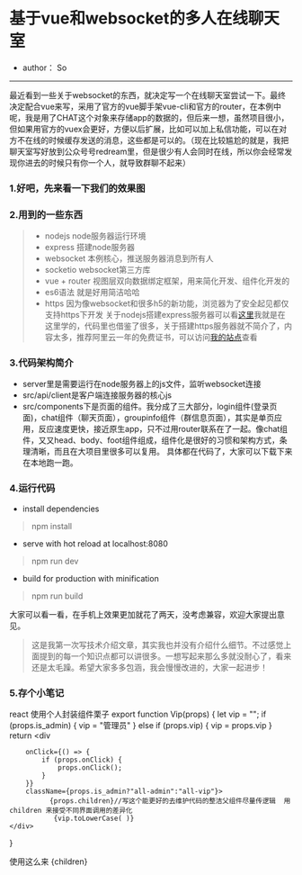 # 基于vue和websocket的多人在线聊天室
* author： So
------

最近看到一些关于websocket的东西，就决定写一个在线聊天室尝试一下。最终决定配合vue来写，采用了官方的vue脚手架vue-cli和官方的router，在本例中呢，我是用了CHAT这个对象来存储app的数据的，但后来一想，虽然项目很小，但如果用官方的vuex会更好，方便以后扩展，比如可以加上私信功能，可以在对方不在线的时候缓存发送的消息，这些都是可以的。（现在比较尴尬的就是，我把聊天室写好放到公众号号redream里，但是很少有人会同时在线，所以你会经常发现你进去的时候只有你一个人，就导致群聊不起来）

### 1.好吧，先来看一下我们的效果图
### 2.用到的一些东西
> * nodejs node服务器运行环境
> * express 搭建node服务器
> * websocket 本例核心，推送服务器消息到所有人
> * socketio websocket第三方库
> * vue + router 视图层双向数据绑定框架，用来简化开发、组件化开发的
> * es6语法 就是好用简洁哈哈
> * https 因为像websocket和很多h5的新功能，浏览器为了安全起见都仅支持https下开发
关于nodejs搭建express服务器可以看[这里](http://www.plhwin.com/2014/05/28/nodejs-socketio/)我就是在这里学的，代码里也借鉴了很多，关于搭建https服务器就不简介了，内容太多，推荐阿里云一年的免费证书，可以访问[我的站点](https://node.redream.cn)查看

### 3.代码架构简介
* server里是需要运行在node服务器上的js文件，监听websocket连接
* src/api/client是客户端连接服务器的核心js
* src/components下是页面的组件。我分成了三大部分，login组件(登录页面)，chat组件（聊天页面），groupinfo组件（群信息页面），其实是单页应用，反应速度更快，接近原生app，只不过用router联系在了一起。像chat组件，又又head、body、foot组件组成，组件化是很好的习惯和架构方式，条理清晰，而且在大项目里很多可以复用。
具体都在代码了，大家可以下载下来在本地跑一跑。

### 4.运行代码
* install dependencies
> npm install

* serve with hot reload at localhost:8080
> npm run dev

* build for production with minification
> npm run build

大家可以看一看，在手机上效果更加就花了两天，没考虑兼容，欢迎大家提出意见。

> 这是我第一次写技术介绍文章，其实我也并没有介绍什么细节。不过感觉上面提到的每一个知识点都可以讲很多。一想写起来那么多就没耐心了，看来还是太毛躁。希望大家多多包涵，我会慢慢改进的，大家一起进步！

### 5.存个小笔记
react 使用个人封装组件栗子
export function Vip(props) {
    let vip = "";
    if (props.is_admin) {
        vip = "管理员"
    } else if (props.vip) {
        vip = props.vip
    }
    return <div

        onClick={() => {
            if (props.onClick) {
                props.onClick();
            }
        }}
        className={props.is_admin?"all-admin":"all-vip"}>
              {props.children}//写这个能更好的去维护代码的整洁父组件尽量传逻辑  用children 来接受不同界面调用的差异化
               {vip.toLowerCase( )}
    </div>
}

使用这么来
     <Vip
    vip={item.from_level_name}
     is_admin={item.from_is_room_admin}
     >
     {children}
     </Vip>
